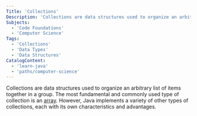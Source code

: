 ```yaml
---
Title: 'Collections'
Description: 'Collections are data structures used to organize an arbitrary list of items together in a group.'
Subjects:
  - 'Code Foundations'
  - 'Computer Science'
Tags:
  - 'Collections'
  - 'Data Types'
  - 'Data Structures'
CatalogContent:
  - 'learn-java'
  - 'paths/computer-science'
---
```


Collections are data structures used to organize an arbitrary list of items together in a group. The most fundamental and commonly used type of collection is an [array](https://www.codecademy.com/resources/docs/java/arrays). However, Java implements a variety of other types of collections, each with its own characteristics and advantages.
